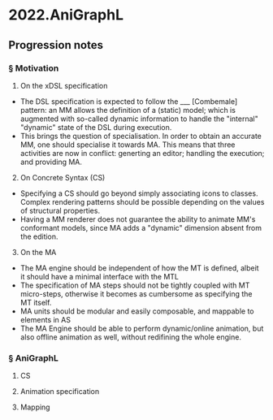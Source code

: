 # 2022.AniGraphL

## Progression notes

### § Motivation

1. On the xDSL specification

- The DSL specification is expected to follow the ___ [Combemale] pattern: an MM allows the definition of a (static) model; which is augmented with so-called dynamic information to handle the "internal" "dynamic" state of the DSL during execution.
- This brings the question of specialisation. In order to obtain an accurate MM, one should specialise it towards MA. This means that three activities are now in conflict: generting an editor; handling the execution; and providing MA.


2. On Concrete Syntax (CS)

- Specifying a CS should go beyond simply associating icons to classes. Complex rendering patterns should be possible depending on the values of structural properties.
- Having a MM renderer does not guarantee the ability to animate MM's conformant models, since MA adds a "dynamic" dimension absent from the edition.

3. On the MA

- The MA engine should be independent of how the MT is defined, albeit it should have a minimal interface with the MTL
- The specification of MA steps should not be tightly coupled with MT micro-steps, otherwise it becomes as cumbersome as specifying the MT itself.
- MA units should be modular and easily composable, and mappable to elements in AS
- The MA Engine should be able to perform dynamic/online animation, but also offline animation as well, without redifining the whole engine.

### § AniGraphL

1. CS

2. Animation specification

3. Mapping


